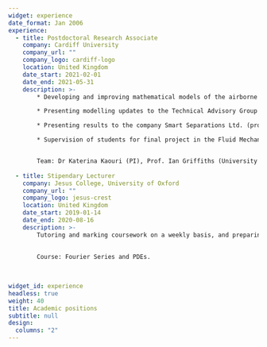 ```yaml
---
widget: experience
date_format: Jan 2006
experience:
  - title: Postdoctoral Research Associate
    company: Cardiff University
    company_url: ""
    company_logo: cardiff-logo
    location: United Kingdom
    date_start: 2021-02-01
    date_end: 2021-05-31
    description: >-
        * Developing and improving mathematical models of the airborne transmission of COVID-19 indoors.

        * Presenting modelling updates to the Technical Advisory Group of the Welsh Government (project sponsor). 

        * Presenting results to the company Smart Separations Ltd. (project sponsor).

        * Supervision of students for final project in the Fluid Mechanics course.


        Team: Dr Katerina Kaouri (PI), Prof. Ian Griffiths (University of Oxford), Dr Aaron English (PDRA), Dr Alexander Pretty (PDRA), and Zechariah Lau.
        
  - title: Stipendary Lecturer
    company: Jesus College, University of Oxford
    company_url: ""
    company_logo: jesus-crest
    location: United Kingdom
    date_start: 2019-01-14
    date_end: 2020-08-16
    description: >-
        Tutoring and marking coursework on a weekly basis, and preparing revision materials for undergraduate students at Jesus College, University of Oxford. 
        
        
        Course: Fourier Series and PDEs.
        
   

widget_id: experience
headless: true
weight: 40
title: Academic positions
subtitle: null
design:
  columns: "2"
---
```

